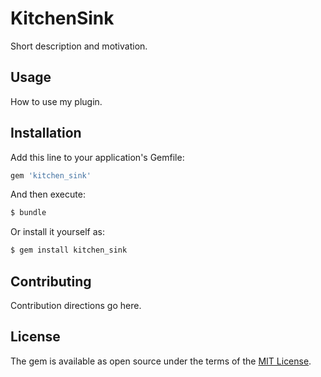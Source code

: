 # KitchenSink
Short description and motivation.

## Usage
How to use my plugin.

## Installation
Add this line to your application's Gemfile:

```ruby
gem 'kitchen_sink'
```

And then execute:
```bash
$ bundle
```

Or install it yourself as:
```bash
$ gem install kitchen_sink
```

## Contributing
Contribution directions go here.

## License
The gem is available as open source under the terms of the [MIT License](http://opensource.org/licenses/MIT).
